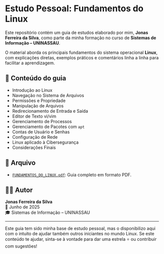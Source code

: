 # Estudo Pessoal: Fundamentos do Linux

Este repositório contém um guia de estudos elaborado por mim, **Jonas Ferreira da Silva**, como parte da minha formação no curso de **Sistemas de Informação – UNINASSAU**.

O material aborda os principais fundamentos do sistema operacional **Linux**, com explicações diretas, exemplos práticos e comentários linha a linha para facilitar a aprendizagem.

## 📘 Conteúdo do guia

- Introdução ao Linux  
- Navegação no Sistema de Arquivos  
- Permissões e Propriedade  
- Manipulação de Arquivos  
- Redirecionamento de Entrada e Saída  
- Editor de Texto vi/vim  
- Gerenciamento de Processos  
- Gerenciamento de Pacotes com `apt`  
- Contas de Usuário e Senhas  
- Configuração de Rede  
- Linux aplicado à Cibersegurança  
- Considerações Finais

## 📄 Arquivo

- [`FUNDAMENTOS_DO_LINUX.pdf`](./FUNDAMENTOS_DO_LINUX.pdf): Guia completo em formato PDF.

## 👨‍💻 Autor

**Jonas Ferreira da Silva**  
📅 Junho de 2025  
🎓 Sistemas de Informação – UNINASSAU

---

Este guia tem sido minha base de estudo pessoal, mas o disponibilizo aqui com o intuito de ajudar também outros iniciantes no mundo Linux. Se este conteúdo te ajudar, sinta-se à vontade para dar uma estrela ⭐ ou contribuir com sugestões!
